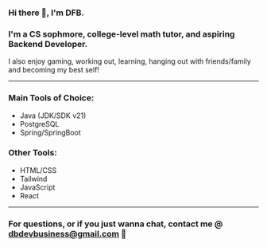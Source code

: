 ### Hi there 👋, I'm DFB.

### I'm a CS sophmore, college-level math tutor, and aspiring Backend Developer.
I also enjoy gaming, working out, learning, hanging out with friends/family and becoming my best self!

________________________________________

### Main Tools of Choice:
* Java (JDK/SDK v21)
* PostgreSQL
* Spring/SpringBoot

### Other Tools:
* HTML/CSS
* Tailwind
* JavaScript
* React

________________________________________

### For questions, or if you just wanna chat, contact me @ dbdevbusiness@gmail.com 📧
